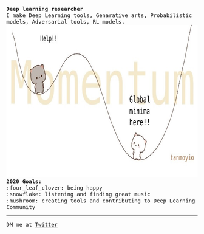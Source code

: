 <p>
 <samp><b>Deep learning researcher</b><br>I make Deep Learning tools, Genarative arts, Probabilistic models, Adversarial tools, RL models.</samp>
<img src='https://github.com/tanmoyio/tanmoyio/blob/master/momentum.JPG?raw=true' height='400px'>
 </samp>
 <samp><b>2020 Goals:</b><br>:four_leaf_clover: being happy<br>:snowflake: listening and finding great music<br>:mushroom: creating tools and contributing to Deep Learning Community</samp>
 <hr>
 <samp>DM me at <a href="https://twitter.com/tanmoyio">Twitter</a>
  </samp>
</p>
 </p>


<!--
**tanmoyio/tanmoyio** is a ✨ _special_ ✨ repository because its `README.md` (this file) appears on your GitHub profile.

Here are some ideas to get you started:

- 🔭 I’m currently working on ...
- 🌱 I’m currently learning ...
- 👯 I’m looking to collaborate on ...
- 🤔 I’m looking for help with ...
- 💬 Ask me about ...
- 📫 How to reach me: ...
- 😄 Pronouns: ...
- ⚡ Fun fact: ...
-->
